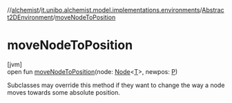 //[alchemist](../../../index.md)/[it.unibo.alchemist.model.implementations.environments](../index.md)/[Abstract2DEnvironment](index.md)/[moveNodeToPosition](move-node-to-position.md)

# moveNodeToPosition

[jvm]\
open fun [moveNodeToPosition](move-node-to-position.md)(node: [Node](../../it.unibo.alchemist.model.interfaces/-node/index.md)<[T](../../it.unibo.alchemist.model.implementations.layers/-uniform-layer/index.md)>, newpos: [P](../../it.unibo.alchemist.model.implementations.layers/-uniform-layer/index.md))

Subclasses may override this method if they want to change the way a node moves towards some absolute position.
